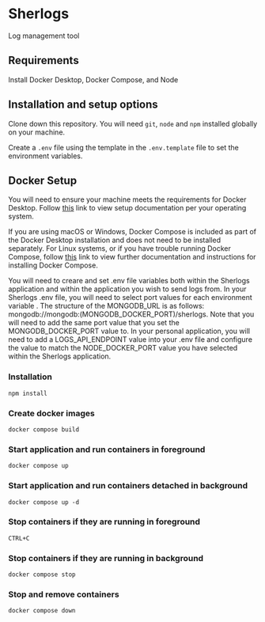 # Sherlogs
Log management tool 

## Requirements 

Install Docker Desktop, Docker Compose, and Node

## Installation and setup options

Clone down this repository. You will need `git`, `node` and `npm` installed globally on your machine. 

Create a `.env` file using the template in the `.env.template` file to set the environment variables. 

## Docker Setup

You will need to ensure your machine meets the requirements for Docker Desktop. Follow <a href="https://www.docker.com/products/docker-desktop/" target="_blank">this</a> link to view setup documentation per your operating system.

If you are using macOS or Windows, Docker Compose is included as part of the Docker Desktop installation and does not need to be installed separately. For Linux systems, or if you have trouble running Docker Compose, follow <a href="https://docs.docker.com/compose/install/" target="_blank">this</a> link to view further documentation and instructions for installing Docker Compose. 

You will need to creare and set .env file variables both within the Sherlogs application and within the application you wish to send logs from. In your Sherlogs .env file, you will need to select port values for each environment variable . The structure of the MONGODB_URL is as follows: mongodb://mongodb:(MONGODB_DOCKER_PORT)/sherlogs. Note that you will need to add the same port value that you set the MONGODB_DOCKER_PORT value to. In your personal application, you will need to add a LOGS_API_ENDPOINT value into your .env file and configure the value to match the NODE_DOCKER_PORT value you have selected within the Sherlogs application. 

### Installation

`npm install`

### Create docker images

`docker compose build`

### Start application and run containers in foreground

`docker compose up`

### Start application and run containers detached in background

`docker compose up -d`

### Stop containers if they are running in foreground

`CTRL+C`

### Stop containers if they are running in background

`docker compose stop` 

### Stop and remove containers 

`docker compose down`

